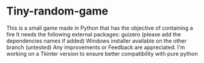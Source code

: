# Tiny-random-game
This is a small game made in Python that has the objective of containing a fire
It needs the following external packages: guizero (please add the dependencies names if added)
Windows installer available on the other branch (untested)
Any improvements or Feedback are appreciated.
I'm working on a Tkinter version to ensure better compatibility with pure python
